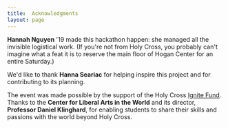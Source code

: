 ```yaml
---
title:  Acknowledgments
layout: page
---
```


**Hannah Nguyen** '19 made this hackathon happen:  she managed all the invisible logistical work.  (If you're not from Holy Cross, you probably can't imagine what a feat it is to reserve the main floor of Hogan Center for an entire Saturday.)

We'd like to thank **Hanna Seariac** for helping inspire this project and for contributing to its planning.

The event was made possible by the support of the Holy Cross  [Ignite Fund](https://www.holycross.edu/center-liberal-arts-world/create-your-own-project).  Thanks to the **Center for Liberal Arts in the World** and its director, **Professor Daniel Klinghard**, for enabling students to share their skills and passions with the world beyond Holy Cross.
